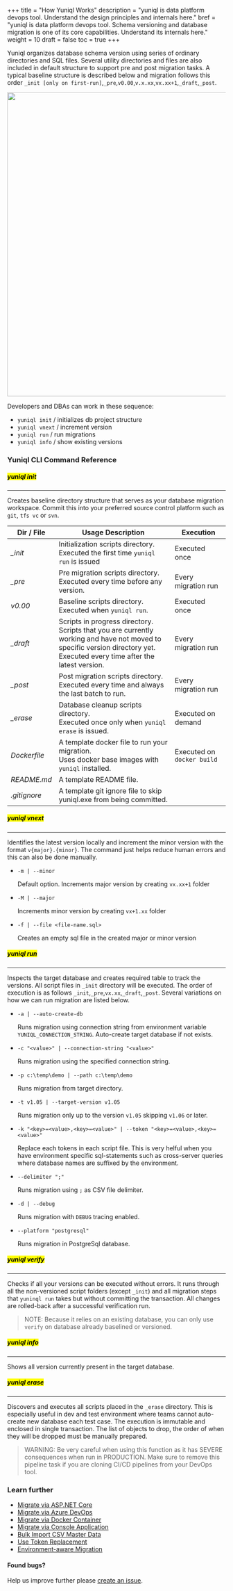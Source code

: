 +++
title = "How Yuniql Works"
description = "yuniql is data platform devops tool. Understand the design principles and internals here."
bref = "yuniql is data platform devops tool. Schema versioning and database migration is one of its core capabilities. Understand its internals here."
weight = 10
draft = false
toc = true
+++

Yuniql organizes database schema version using series of ordinary directories and SQL files. Several utility directories and files are also included in default structure to support pre and post migration tasks. A typical baseline structure is described below and migration follows this order `_init [only on first-run]`,`_pre`,`v0.00`,`v.x.xx`,`vx.xx+1`,`_draft`,`_post`.

<img src="https://github.com/rdagumampan/yuniql/raw/master/assets/wiki-how-it-works-dir.png" width=700/>

Developers and DBAs can work in these sequence:

- `yuniql init` / initializes db project structure
- `yuniql vnext` / increment version
- `yuniql run` / run migrations
- `yuniql info` / show existing versions

### Yuniql CLI Command Reference
##### <mark>yuniql init</mark>
---
Creates baseline directory structure that serves as your database migration workspace. Commit this into your preferred source control platform such as `git`, `tfs vc` or `svn`. 

| Dir / File | Usage Description | Execution |
| --- | --- | --- |
| *_init* | Initialization scripts directory. <br/>Executed the first time `yuniql run` is issued|Executed once |
| *_pre* | Pre migration scripts directory. <br/>Executed every time before any version. | Every migration run |
| *v0.00* | Baseline scripts directory. <br/>Executed when `yuniql run`. | Executed once |
| *_draft* | Scripts in progress directory. <br/>Scripts that you are currently working and have not moved to specific version directory yet. <br/>Executed every time after the latest version. | Every migration run |
| *_post* | Post migration scripts directory. <br/>Executed every time and always the last batch to run. | Every migration run |
| *_erase* | Database cleanup scripts directory. <br/>Executed once only when `yuniql erase` is issued. | Executed on demand |
| *Dockerfile* | A template docker file to run your migration. <br/>Uses docker base images with `yuniql` installed.| Executed on `docker build` |
| *README.md* | A template README file.| |
| *.gitignore* | A template git ignore file to skip yuniql.exe from being committed.| |

##### <mark>yuniql vnext</mark>
---
Identifies the latest version locally and increment the minor version with the format `v{major}.{minor}`. The command just helps reduce human errors and this can also be done manually.

- `-m | --minor`

    Default option. Increments major version by creating `vx.xx+1` folder

- `-M | --major`

    Increments minor version by creating `vx+1.xx` folder

- `-f | --file <file-name.sql>`

    Creates an empty sql file in the created major or minor version

##### <mark>yuniql run</mark>
---
Inspects the target database and creates required table to track the versions. All script files in `_init` directory will be executed. The order of execution is as follows `_init`,`_pre`,`vx.xx`,`_draft`,`_post`. Several variations on how we can run migration are listed below.

 - `-a | --auto-create-db`

    Runs migration using connection string from environment variable `YUNIQL_CONNECTION_STRING`.
    Auto-create target database if not exists.


 - `-c "<value>" | --connection-string "<value>"`
 
    Runs migration using the specified connection string.

 - `-p c:\temp\demo | --path c:\temp\demo`

    Runs migration from target directory.

 - `-t v1.05 | --target-version v1.05`

    Runs migration only up to the version `v1.05` skipping `v1.06` or later.

 - `-k "<key>=<value>,<key>=<value>" | --token "<key>=<value>,<key>=<value>"`

    Replace each tokens in each script file. This is very helful when you have environment specific sql-statements such as cross-server queries where database names are suffixed by the environment.

 - `--delimiter ";"`

    Runs migration using `;` as CSV file delimiter.

 - `-d | --debug`

    Runs migration with `DEBUG` tracing enabled.

 - `--platform "postgresql"`

    Runs migration in PostgreSql database.

##### <mark>yuniql verify</mark>
---

Checks if all your versions can be executed without errors. It runs through all the non-versioned script folders (except `_init`) and all migration steps that `yuninql run` takes but without committing the transaction. All changes are rolled-back after a successful verification run.

>NOTE: Because it relies on an existing database, you can only use `verify` on database already baselined or versioned.

##### <mark>yuniql info</mark>
---

Shows all version currently present in the target database.

##### <mark>yuniql erase</mark>
---

Discovers and executes all scripts placed in the `_erase` directory. This is especially useful in dev and test environment where teams cannot auto-create new database each test case. The execution is immutable and enclosed in single transaction. The list of objects to drop, the order of when they will be dropped must be manually prepared. 

>WARNING: Be very careful when using this function as it has SEVERE consequences when run in PRODUCTION. Make sure to remove this pipeline task if you are cloning CI/CD pipelines from your DevOps tool.

### Learn further

* [Migrate via ASP.NET Core](https://yuniql.io/docs/migrate-via-aspnetcore-application/)
* [Migrate via Azure DevOps](https://yuniql.io/docs/migrate-via-azure-devops-pipelines/)
* [Migrate via Docker Container](https://yuniql.io/docs/migrate-via-docker-container/)
* [Migrate via Console Application](https://yuniql.io/docs/migrate-via-netcore-console-application/)
* [Bulk Import CSV Master Data](https://yuniql.io/docs/bulk-import-csv-master-data/)
* [Use Token Replacement](https://yuniql.io/docs/token-replacement/)
* [Environment-aware Migration](https://yuniql.io/docs/environment-aware-scripts/)

#### Found bugs?

Help us improve further please [create an issue](https://github.com/rdagumampan/yuniql/issues/new).

